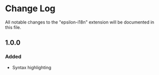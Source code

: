 # Change Log

All notable changes to the "epsilon-i18n" extension will be documented in this file.

## 1.0.0

### Added

-   Syntax highlighting
